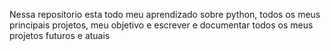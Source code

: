 Nessa repositorio esta todo meu aprendizado sobre python, todos os meus principais projetos, meu objetivo e escrever e documentar todos os meus projetos futuros e atuais 
